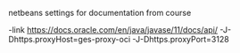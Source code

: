 
netbeans settings for documentation  from  course

-link https://docs.oracle.com/en/java/javase/11/docs/api/ -J-Dhttps.proxyHost=ges-proxy-oci -J-Dhttps.proxyPort=3128

